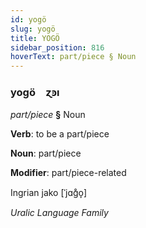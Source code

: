 ```yaml
---
id: yogö
slug: yogö
title: YOGÖ
sidebar_position: 816
hoverText: part/piece § Noun
---
```


### yogö&emsp;<span kind="abugida">ɀꜿı</span>

*part/piece* **§** Noun

**Verb**: to be a part/piece

**Noun**: part/piece

**Modifier**: part/piece-related

Ingrian jako  [ˈjɑɡ̊o̞]

*Uralic Language Family*